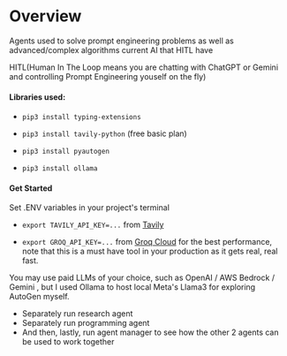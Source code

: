 # Overview

Agents used to solve prompt engineering problems as well as advanced/complex algorithms current AI that HITL have

HITL(Human In The Loop means you are chatting with ChatGPT or Gemini and controlling Prompt Engineering youself on the fly)

#### Libraries used:

* `pip3 install typing-extensions`
    
* `pip3 install tavily-python` (free basic plan)
    
* `pip3 install pyautogen`

* `pip3 install ollama`

#### Get Started    

Set .ENV variables in your project's terminal

* `export TAVILY_API_KEY=...` from [Tavily](https://tavily.com/)
    
* `export GROQ_API_KEY=...` from [Groq Cloud](https://console.groq.com/keys) for the best performance, note that this is a must have tool in your production as it gets real, real fast.
    

You may use paid LLMs of your choice, such as OpenAI / AWS Bedrock / Gemini , but I used Ollama to host local Meta's Llama3 for exploring AutoGen myself.

* Separately run research agent
* Separately run programming agent
* And then, lastly, run agent manager to see how the other 2 agents can be used to work together


